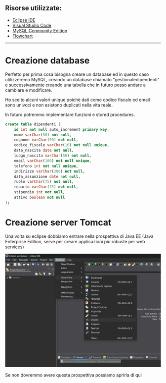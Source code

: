 ## Risorse utilizzate:

- [Eclipse IDE](https://eclipseide.org/)
- [Visual Studio Code](https://code.visualstudio.com/)
- [MySQL Community Edition](https://www.mysql.com/products/community/)
- [Flowchart](https://www.lucidchart.com/pages)

---

# Creazione database

Perfetto per prima cosa bisogna creare un database ed in questo caso utilizzeremo MySQL, creando un database chiamato "gestionaledipendenti" e successivamente creando una tabella che in futuro posso andare a cambiare e modificare.

Ho scelto alcuni valori unique poichè dati come codice fiscale ed email sono univoci e non esistono duplicati nella vita reale.

In futuro potremmo implementare funzioni e stored procedures.

```sql
create table dipendenti (
	id int not null auto_increment primary key,
    nome varChar(50) not null,
    cognome varChar(50) not null,
    codice_fiscale varChar(16) not null unique,
    data_nascita date not null,
    luogo_nascita varChar(50) not null,
    email varChar(100) not null unique,
    telefono int not null unique,
    indirizzo varChar(200) not null,
    data_assunzione date not null,
    ruolo varChar(75) not null,
    reparto varChar(75) not null,
    stipendio int not null,
    attivo boolean not null
);

```

# Creazione server Tomcat

Una volta su eclipse dobbiamo entrare nella prospettiva di Java EE (Java Enterprise Edition, serve per creare applicazioni più robuste per web services)

![alt text](image.png)

Se non dovremmo avere questa prospettiva possiamo aprirla di qui
